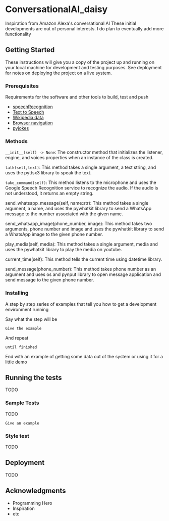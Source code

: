 # ConversationalAI_daisy

Inspiration from Amazon Alexa's conversational AI
These initial developments are out of personal interests. 
I do plan to eventually add more functionality

## Getting Started

These instructions will give you a copy of the project up and running on
your local machine for development and testing purposes. See deployment
for notes on deploying the project on a live system.

### Prerequisites

Requirements for the software and other tools to build, test and push 
- [speechRecognition](https://pypi.org/project/SpeechRecognition/)
- [Text to Speech](https://pypi.org/project/pyttsx3/)
- [Wikipedia data](https://pypi.org/project/wikipedia/)
- [Browser navigation](https://pypi.org/project/pywhatkit/)
- [pyjokes](https://pypi.org/project/pyjokes/)

### Methods

```__init__(self) -> None```: The constructor method that initializes the listener, engine, and voices properties when an instance of the class is created.

```talk(self,text)```: This method takes a single argument, a text string, and uses the pyttsx3 library to speak the text.

```take_command(self)```: This method listens to the microphone and uses the Google Speech Recognition service to recognize the audio. If the audio is not understood, it returns an empty string.

send_whatsapp_message(self, name:str): This method takes a single argument, a name, and uses the pywhatkit library to send a WhatsApp message to the number associated with the given name.

send_whatsapp_image(phone_number, image): This method takes two arguments, phone number and image and uses the pywhatkit library to send a WhatsApp image to the given phone number.

play_media(self, media): This method takes a single argument, media and uses the pywhatkit library to play the media on youtube.

current_time(self): This method tells the current time using datetime library.

send_message(phone_number): This method takes phone number as an argument and uses os and pynput library to open message application and send message to the given phone number.

### Installing

A step by step series of examples that tell you how to get a development
environment running

Say what the step will be

    Give the example

And repeat

    until finished

End with an example of getting some data out of the system or using it
for a little demo

## Running the tests

TODO

### Sample Tests

TODO

    Give an example

### Style test

TODO

## Deployment

TODO

## Acknowledgments

  - Programming Hero
  - Inspiration
  - etc
